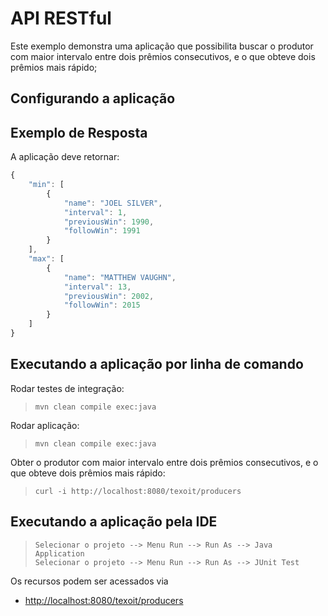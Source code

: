 API RESTful
==============================

Este exemplo demonstra uma aplicação que possibilita buscar o produtor com maior intervalo entre dois prêmios consecutivos, e o que
obteve dois prêmios mais rápido; 


Configurando a aplicação
------------------------


Exemplo de Resposta
---------------

A aplicação deve retornar:

```javascript
{
    "min": [
        {
            "name": "JOEL SILVER",
            "interval": 1,
            "previousWin": 1990,
            "followWin": 1991
        }
    ],
    "max": [
        {
            "name": "MATTHEW VAUGHN",
            "interval": 13,
            "previousWin": 2002,
            "followWin": 2015
        }
    ]
}
```

Executando a aplicação por linha de comando
-------------------------------------------

Rodar testes de integração:

>     mvn clean compile exec:java

Rodar aplicação:

>     mvn clean compile exec:java

Obter o produtor com maior intervalo entre dois prêmios consecutivos, e o que obteve dois prêmios mais rápido:

>     curl -i http://localhost:8080/texoit/producers

Executando a aplicação pela IDE
-------------------------------------------

>     Selecionar o projeto --> Menu Run --> Run As --> Java Application
>     Selecionar o projeto --> Menu Run --> Run As --> JUnit Test


Os recursos podem ser acessados via

-   <http://localhost:8080/texoit/producers>